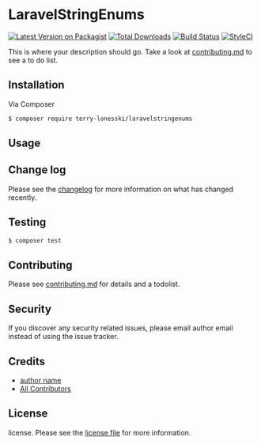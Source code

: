 # LaravelStringEnums

[![Latest Version on Packagist][ico-version]][link-packagist]
[![Total Downloads][ico-downloads]][link-downloads]
[![Build Status][ico-travis]][link-travis]
[![StyleCI][ico-styleci]][link-styleci]

This is where your description should go. Take a look at [contributing.md](contributing.md) to see a to do list.

## Installation

Via Composer

``` bash
$ composer require terry-lonesski/laravelstringenums
```

## Usage

## Change log

Please see the [changelog](changelog.md) for more information on what has changed recently.

## Testing

``` bash
$ composer test
```

## Contributing

Please see [contributing.md](contributing.md) for details and a todolist.

## Security

If you discover any security related issues, please email author email instead of using the issue tracker.

## Credits

- [author name][link-author]
- [All Contributors][link-contributors]

## License

license. Please see the [license file](license.md) for more information.

[ico-version]: https://img.shields.io/packagist/v/terry-lonesski/laravelstringenums.svg?style=flat-square
[ico-downloads]: https://img.shields.io/packagist/dt/terry-lonesski/laravelstringenums.svg?style=flat-square
[ico-travis]: https://img.shields.io/travis/terry-lonesski/laravelstringenums/master.svg?style=flat-square
[ico-styleci]: https://styleci.io/repos/12345678/shield

[link-packagist]: https://packagist.org/packages/terry-lonesski/laravelstringenums
[link-downloads]: https://packagist.org/packages/terry-lonesski/laravelstringenums
[link-travis]: https://travis-ci.org/terry-lonesski/laravelstringenums
[link-styleci]: https://styleci.io/repos/12345678
[link-author]: https://github.com/terry-lonesski
[link-contributors]: ../../contributors
